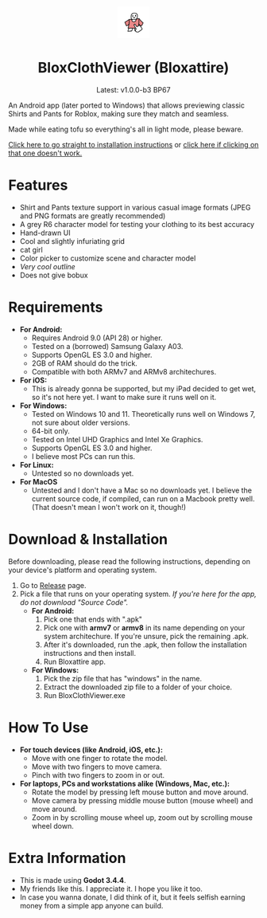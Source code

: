 <p align="center">
<img src="adapticonfore.png" width="64" height="64" />
</p>
<h1 align="center">BloxClothViewer (Bloxattire)</h1>

<p align="center">
Latest: v1.0.0-b3 BP67
</p>

An Android app (later ported to Windows) that allows previewing classic Shirts and Pants for Roblox, making sure they match and seamless.

Made while eating tofu so everything's all in light mode, please beware.

[Click here to go straight to installation instructions](#download) or [click here if clicking on that one doesn't work.](https://github.com/afterl1ght/BloxClothViewer/releases)

# Features
- Shirt and Pants texture support in various casual image formats (JPEG and PNG formats are greatly recommended)
- A grey R6 character model for testing your clothing to its best accuracy
- Hand-drawn UI
- Cool and slightly infuriating grid
- cat girl
- Color picker to customize scene and character model
- *Very cool outline*
- Does not give bobux

# Requirements
- **For Android:**
    - Requires Android 9.0 (API 28) or higher.
    - Tested on a (borrowed) Samsung Galaxy A03.
    - Supports OpenGL ES 3.0 and higher.
    - 2GB of RAM should do the trick.
    - Compatible with both ARMv7 and ARMv8 architechures.
- **For iOS:**
    - This is already gonna be supported, but my iPad decided to get wet, so it's not here yet. I want to make sure it runs well on it.
- **For Windows:**
    - Tested on Windows 10 and 11. Theoretically runs well on Windows 7, not sure about older versions.
    - 64-bit only.
    - Tested on Intel UHD Graphics and Intel Xe Graphics.
    - Supports OpenGL ES 3.0 and higher.
    - I believe most PCs can run this.
- **For Linux:**
    - Untested so no downloads yet.
- **For MacOS**
    - Untested and I don't have a Mac so no downloads yet. I believe the current source code, if compiled, can run on a Macbook pretty well. (That doesn't mean I won't work on it, though!)

<a name="download"></a>
# Download & Installation
Before downloading, please read the following instructions, depending on your device's platform and operating system.<br>

1. Go to [Release](https://github.com/afterl1ght/BloxClothViewer/releases) page.
2. Pick a file that runs on your operating system. *If you're here for the app, do not download "Source Code".*
    - **For Android:**
        1. Pick one that ends with ".apk"
        2. Pick one with **armv7** or **armv8** in its name depending on your system architechure. If you're unsure, pick the remaining .apk.
        3. After it's downloaded, run the .apk, then follow the installation instructions and then install.
        4. Run Bloxattire app.
    - **For Windows:**
        1. Pick the zip file that has "windows" in the name.
        2. Extract the downloaded zip file to a folder of your choice.
        3. Run BloxClothViewer.exe
 
 # How To Use
 - **For touch devices (like Android, iOS, etc.):**
    - Move with one finger to rotate the model.
    - Move with two fingers to move camera.
    - Pinch with two fingers to zoom in or out.
 - **For laptops, PCs and workstations alike (Windows, Mac, etc.):**
    - Rotate the model by pressing left mouse button and move around.
    - Move camera by pressing middle mouse button (mouse wheel) and move around.
    - Zoom in by scrolling mouse wheel up, zoom out by scrolling mouse wheel down.

# Extra Information
- This is made using **Godot 3.4.4**.
- My friends like this. I appreciate it. I hope you like it too.
- In case you wanna donate, I did think of it, but it feels selfish earning money from a simple app anyone can build.
